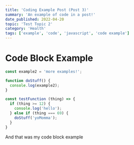 ```yaml
---
title: 'Coding Example Post (Post 3)'
summary: 'An example of code in a post!'
date_published: 2022-04-20
topic: 'Test Topic 2'
category: 'Health'
tags: ['example', 'code', 'javascript', 'code example']
---
```


# Code Block Example

```js
const example2 = 'more examples!';

function doStuff() {
  console.log(example2);
}

const testFunction (thing) => {
  if (thing >= 12) {
    console.log('hello');
  } else if (thing === 69) {
    doStuff('yoMomma');
  }
}
```

And that was my code block example
